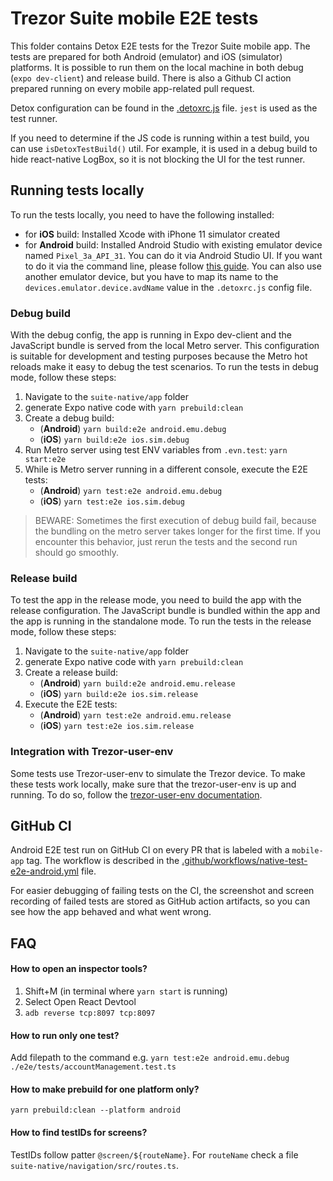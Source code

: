 # Trezor Suite mobile E2E tests

This folder contains Detox E2E tests for the Trezor Suite mobile app. The tests are prepared for both Android (emulator) and iOS (simulator) platforms. It is possible to run them on the local machine in both debug (`expo dev-client`) and release build. There is also a Github CI action prepared running on every mobile app-related pull request.

Detox configuration can be found in the [.detoxrc.js](../.detoxrc.js) file. `jest` is used as the test runner.

If you need to determine if the JS code is running within a test build, you can use `isDetoxTestBuild()` util. For example, it is used in a debug build to hide react-native LogBox, so it is not blocking the UI for the test runner.

## Running tests locally

To run the tests locally, you need to have the following installed:

-   for **iOS** build: Installed Xcode with iPhone 11 simulator created
-   for **Android** build: Installed Android Studio with existing emulator device named `Pixel_3a_API_31`. You can do it via Android Studio UI. If you want to do it via the command line, please follow [this guide](https://wix.github.io/Detox/docs/guide/android-dev-env#heres-how-to-install-them-using-the-command-line). You can also use another emulator device, but you have to map its name to the `devices.emulator.device.avdName` value in the `.detoxrc.js` config file.

### Debug build

With the debug config, the app is running in Expo dev-client and the JavaScript bundle is served from the local Metro server. This configuration is suitable for development and testing purposes because the Metro hot reloads make it easy to debug the test scenarios. To run the tests in debug mode, follow these steps:

1. Navigate to the `suite-native/app` folder
2. generate Expo native code with `yarn prebuild:clean`
3. Create a debug build:
    - (**Android**) `yarn build:e2e android.emu.debug`
    - (**iOS**) `yarn build:e2e ios.sim.debug`
4. Run Metro server using test ENV variables from `.evn.test`: `yarn start:e2e`
5. While is Metro server running in a different console, execute the E2E tests:
    - (**Android**) `yarn test:e2e android.emu.debug`
    - (**iOS**) `yarn test:e2e ios.sim.debug`

> BEWARE: Sometimes the first execution of debug build fail, because the bundling on the metro server takes longer for the first time. If you encounter this behavior, just rerun the tests and the second run should go smoothly.

### Release build

To test the app in the release mode, you need to build the app with the release configuration. The JavaScript bundle is bundled within the app and the app is running in the standalone mode. To run the tests in the release mode, follow these steps:

1. Navigate to the `suite-native/app` folder
2. generate Expo native code with `yarn prebuild:clean`
3. Create a release build:
    - (**Android**) `yarn build:e2e android.emu.release`
    - (**iOS**) `yarn build:e2e ios.sim.release`
4. Execute the E2E tests:
    - (**Android**) `yarn test:e2e android.emu.release`
    - (**iOS**) `yarn test:e2e ios.sim.release`

### Integration with Trezor-user-env

Some tests use Trezor-user-env to simulate the Trezor device. To make these tests work locally, make sure that the trezor-user-env is up and running. To do so, follow the [trezor-user-env documentation](https://github.com/trezor/trezor-user-env/blob/master/README.md).

## GitHub CI

Android E2E test run on GitHub CI on every PR that is labeled with a `mobile-app` tag. The workflow is described in the [.github/workflows/native-test-e2e-android.yml](../../../.github/workflows/native-test-e2e-android.yml) file.

For easier debugging of failing tests on the CI, the screenshot and screen recording of failed tests are stored as GitHub action artifacts, so you can see how the app behaved and what went wrong.

## FAQ

#### How to open an inspector tools?

1. Shift+M (in terminal where `yarn start` is running)
2. Select Open React Devtool
3. `adb reverse tcp:8097 tcp:8097`

#### How to run only one test?

Add filepath to the command e.g. `yarn test:e2e android.emu.debug ./e2e/tests/accountManagement.test.ts`

#### How to make prebuild for one platform only?

`yarn prebuild:clean --platform android`

#### How to find testIDs for screens?

TestIDs follow patter `@screen/${routeName}`. For `routeName` check a file `suite-native/navigation/src/routes.ts`.
